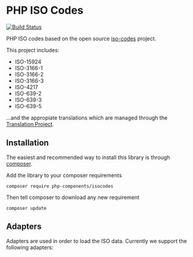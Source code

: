 # PHP ISO Codes
[![Build Status](https://travis-ci.org/php-components/isocodes.svg?branch=master)](https://travis-ci.org/php-components/isocodes)

PHP ISO codes based on the open source [iso-codes](https://pkg-isocodes.alioth.debian.org/) project.

This project includes:

- ISO-15924
- ISO-3166-1
- ISO-3166-2
- ISO-3166-3
- ISO-4217
- ISO-639-2
- ISO-639-3
- ISO-639-5

...and the appropiate translations which are managed through the [Translation Project](https://www.translationproject.org/html/welcome.html).

## Installation
The easiest and recommended way to install this library is through [composer](http://getcomposer.org/).

Add the library to your composer requirements

    composer require php-components/isocodes

Then tell composer to download any new requirement

    composer update

## Adapters
Adapters are used in order to load the ISO data. Currently we support the following adapters:

- Json
- Pdo

However there are interfaces in place so you can write your own custom adapter. If you write your own adapter keep in mind it must inject the translator object into the objects.

The `get($code)` will determine which type of code has been supplied as an argument and will search for that type of code. The allowed types are the Alpha-2, Alpha-3, Alpha-4 and Numeric codes (If available in the requested ISO).

Some ISO files, such as ISO-639 have additional codes that match the pattern of Alpha-2, Alpha-3, Alpha-4 or Numeric codes. For those special cases an additional method is added to their adapters.

### JSON Adapter
This adapter makes use of [iso-codes](https://pkg-isocodes.alioth.debian.org/) JSON files to provide the ISO data. The data is stored as an array inside the adapter interfaces.

#### Usage Example:

    use ISOCodes\ISO3166_1\Adapter\Json as ISO3166_1Adapter;
    
    $adapter = new ISO3166_1Adapter();
    // Get country with Alpha-2 code 'es' (Spain)
    $country = $adapter->get('es');
    
    if (null !== $country) {
        // Get the country name in Spanish ('es')
        echo $c->getName('es');
    } else {
        echo 'Country not found!';
    }

This shall return `España`

### PDO Adapter
This adapter makes use of PDO to retrieve the ISO data from a database backend. By default it will use the included SQLite database but you may specify another PDO in the constructor of the adapter. The constuctor is defined as follows:

    public function __construct(PDO $pdo = null)

`$pdo` will be you PDO object or you can leave it as null in order to load the default SQLite database.

#### Usage Example

    use ISOCodes\ISO3166_1\Adapter\Pdo as ISO3166_1Adapter;
    
    $adapter = new ISO3166_1Adapter();
    // Get country with Alpha-2 code 'es' (Spain)
    $country = $adapter->get('es');
    
    if (null !== $country) {
        // Get the country name in Spanish ('es')
        echo $c->getName('es');
    } else {
        echo 'Country not found!';
    }

This shall return `España`